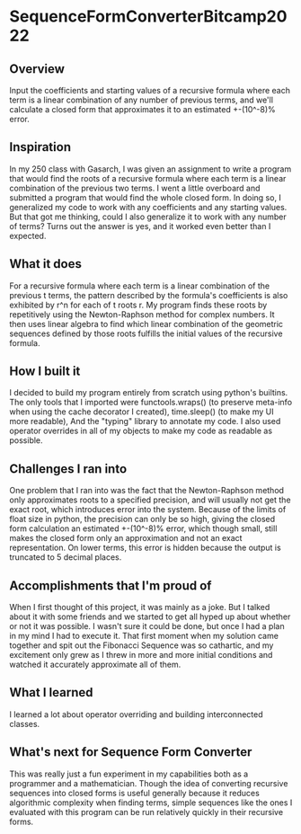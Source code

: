 # SequenceFormConverterBitcamp2022

## Overview
Input the coefficients and starting values of a recursive formula where each term is a linear combination of any number
of previous terms, and we'll calculate a closed form that approximates it to an estimated +-(10^-8)% error.

## Inspiration
In my 250 class with Gasarch, I was given an assignment to write a program that would find the roots of a recursive formula where each term is a linear combination of the previous two terms. I went a little overboard and submitted a program that would find the whole closed form. In doing so, I generalized my code to work with any coefficients and any starting values. But that got me thinking, could I also generalize it to work with any number of terms? Turns out the answer is yes, and it worked even better than I expected.
## What it does
For a recursive formula where each term is a linear combination of the previous t terms, the pattern described by the formula's coefficients is also exhibited by r^n  for each of t roots r. My program finds these roots by repetitively using the Newton-Raphson method for complex numbers. It then uses linear algebra to find which linear combination of the geometric sequences defined by those roots fulfills the initial values of the recursive formula.
## How I built it
I decided to build my program entirely from scratch using python's builtins. The only tools that I imported were functools.wraps() (to preserve meta-info when using the cache decorator I created), time.sleep() (to make my UI more readable), And the "typing" library to annotate my code. I also used operator overrides in all of my objects to make my code as readable as possible.
## Challenges I ran into
One problem that I ran into was the fact that the Newton-Raphson method only approximates roots to a specified precision, and will usually not get the exact root, which introduces error into the system. Because of the limits of float size in python, the precision can only be so high, giving the closed form calculation an estimated +-(10^-8)% error, which though small, still makes the closed form only an approximation and not an exact representation. On lower terms, this error is hidden because the output is truncated to 5 decimal places.
## Accomplishments that I'm proud of
When I first thought of this project, it was mainly as a joke. But I talked about it with some friends and we started to get all hyped up about whether or not it was possible. I wasn't sure it could be done, but once I had a plan in my mind I had to execute it. That first moment when my solution came together and spit out the Fibonacci Sequence was so cathartic, and my excitement only grew as I threw in more and more initial conditions and watched it accurately approximate all of them.
## What I learned
I learned a lot about operator overriding and building interconnected classes.
## What's next for Sequence Form Converter
This was really just a fun experiment in my capabilities both as a programmer and a mathematician. Though the idea of converting recursive sequences into closed forms is useful generally because it reduces algorithmic complexity when finding terms, simple sequences like the ones I evaluated with this program can be run relatively quickly in their recursive forms.
